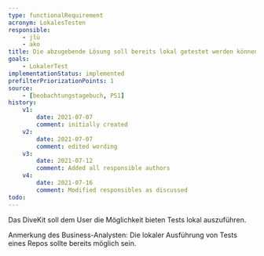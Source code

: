 ```yaml
---
type: functionalRequirement
acronym: LokalesTesten
responsible:
    - jlü
    - ako
title: Die abzugebende Lösung soll bereits lokal getestet werden können
goals: 
    - LokalerTest
implementationStatus: implemented
prefilterPriorizationPoints: 1
source:
    - [beobachtungstagebuch, PS1]
history:
    v1:
        date: 2021-07-07
        comment: initially created
    v2:
        date: 2021-07-07
        comment: edited wording
    v3:
        date: 2021-07-12
        comment: Added all responsible authors
    v4:
        date: 2021-07-16
        comment: Modified responsibles as discussed
todo:
---
```


Das DiveKit soll dem User die Möglichkeit bieten Tests lokal auszuführen.

Anmerkung des Business-Analysten:
Die lokaler Ausführung von Tests eines Repos sollte bereits möglich sein.
